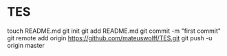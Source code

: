 TES
===
touch README.md
git init
git add README.md
git commit -m "first commit"
git remote add origin https://github.com/mateuswolff/TES.git
git push -u origin master
